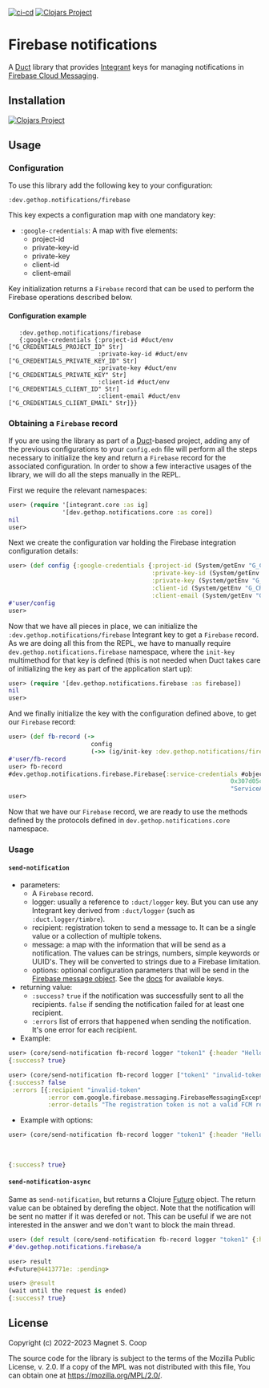 [![ci-cd](https://github.com/gethop-dev/notifications.firebase/actions/workflows/ci-cd.yml/badge.svg)](https://github.com/gethop-dev/notifications.firebase/actions/workflows/ci-cd.yml)
[![Clojars Project](https://img.shields.io/clojars/v/dev.gethop/notifications.firebase.svg)](https://clojars.org/dev.gethop/notifications.firebase)

# Firebase notifications

A [Duct](https://github.com/duct-framework/duct) library that
provides [Integrant](https://github.com/weavejester/integrant) keys
for managing notifications in [Firebase Cloud Messaging](https://firebase.google.com/docs/cloud-messaging/ ).

## Installation

[![Clojars Project](https://clojars.org/dev.gethop/notifications.firebase/latest-version.svg)](https://clojars.org/dev.gethop/notifications.firebase)

## Usage

### Configuration

To use this library add the following key to your configuration:

`:dev.gethop.notifications/firebase`

This key expects a configuration map with one mandatory key:

* `:google-credentials`: A map with five elements:
  * project-id
  * private-key-id
  * private-key
  * client-id
  * client-email

Key initialization returns a `Firebase` record that can be used to perform the Firebase operations described below.

#### Configuration example
```edn
   :dev.gethop.notifications/firebase
   {:google-credentials {:project-id #duct/env ["G_CREDENTIALS_PROJECT_ID" Str]
                         :private-key-id #duct/env ["G_CREDENTIALS_PRIVATE_KEY_ID" Str]
                         :private-key #duct/env ["G_CREDENTIALS_PRIVATE_KEY" Str]
                         :client-id #duct/env ["G_CREDENTIALS_CLIENT_ID" Str]
                         :client-email #duct/env ["G_CREDENTIALS_CLIENT_EMAIL" Str]}}
```

### Obtaining a `Firebase` record

If you are using the library as part of a [Duct](https://github.com/duct-framework/duct)-based project, adding any of the previous configurations to your `config.edn` file will perform all the steps necessary to initialize the key and return a `Firebase` record for the associated configuration. In order to show a few interactive usages of the library, we will do all the steps manually in the REPL.

First we require the relevant namespaces:

```clj
user> (require '[integrant.core :as ig]
               '[dev.gethop.notifications.core :as core])
nil
user>
```

Next we create the configuration var holding the Firebase integration configuration details:

```clj
user> (def config {:google-credentials {:project-id (System/getEnv "G_CREDENTIALS_PROJECT_ID")
                                        :private-key-id (System/getEnv "G_CREDENTIALS_PRIVATE_KEY_ID")
                                        :private-key (System/getEnv "G_CREDENTIALS_PRIVATE_KEY")
                                        :client-id (System/getEnv "G_CREDENTIALS_CLIENT_ID")
                                        :client-email (System/getEnv "G_CREDENTIALS_CLIENT_EMAIL")}})
#'user/config
user>
```

Now that we have all pieces in place, we can initialize the `:dev.gethop.notifications/firebase` Integrant key to get a `Firebase` record. As we are doing all this from the REPL, we have to manually require `dev.gethop.notifications.firebase` namespace, where the `init-key` multimethod for that key is defined (this is not needed when Duct takes care of initializing the key as part of the application start up):

``` clj
user> (require '[dev.gethop.notifications.firebase :as firebase])
nil
user>
```

And we finally initialize the key with the configuration defined above, to get our `Firebase` record:

``` clj
user> (def fb-record (->
                       config
                       (->> (ig/init-key :dev.gethop.notifications/firebase))))
#'user/fb-record
user> fb-record
#dev.gethop.notifications.firebase.Firebase{:service-credentials #object[com.google.auth.oauth2.ServiceAccountCredentials
                                                              0x307d05cf
                                                              "ServiceAccountCredentials{...}"}
user>
```
Now that we have our `Firebase` record, we are ready to use the methods defined by the protocols defined in `dev.gethop.notifications.core` namespace.

### Usage
#### `send-notification`
* parameters:
  - A `Firebase` record.
  - logger: usually a reference to `:duct/logger` key. But you can use any Integrant key derived from `:duct/logger` (such as `:duct.logger/timbre`).
  - recipient: registration token to send a message to. It can be a single value or a collection of multiple tokens.
  - message: a map with the information that will be send as a notification. The values can be strings, numbers, simple keywords or UUID's. They will be converted to strings due to a Firebase limitation.
  - options: optional configuration parameters that will be send in the [Firebase message object](https://firebase.google.com/docs/reference/fcm/rest/v1/projects.messages#Message ). See the [docs](https://firebase.google.com/docs/reference/fcm/rest/v1/projects.messages#Message ) for available keys.
* returning value:
  - `:success?` `true` if the notification was successfully sent to all the recipients. `false` if sending the notification failed for at least one recipient.
  - `:errors` list of errors that happened when sending the notification. It's one error for each recipient.
* Example:
```clj
user> (core/send-notification fb-record logger "token1" {:header "Hello"} {})
{:success? true}

user> (core/send-notification fb-record logger ["token1" "invalid-token"] {:header "Hello"} {})
{:success? false
 :errors [{:recipient "invalid-token"
           :error com.google.firebase.messaging.FirebaseMessagingException
           :error-details "The registration token is not a valid FCM registration token"}]}
```
* Example with options:

```clj
user> (core/send-notification fb-record logger "token1" {:header "Hello"} {:android {:priority :high}
                                                                           :apns {:headers {:apns-priority "10"}
                                                                                  :payload {:content-available true
                                                                                            :badge 0}})
{:success? true}

```
#### `send-notification-async`

Same as `send-notification`, but returns a Clojure
[Future](https://clojuredocs.org/clojure.core/future) object. The
return value can be obtained by derefing the object. Note that the
notification will be sent no matter if it was derefed or not. This can
be useful if we are not interested in the answer and we don't want to
block the main thread.

```clj
user> (def result (core/send-notification fb-record logger "token1" {:header "Hello"} {}))
#'dev.gethop.notifications.firebase/a

user> result
#<Future@4413771e: :pending>

user> @result
(wait until the request is ended)
{:success? true}

```

## License

Copyright (c) 2022-2023 Magnet S. Coop

The source code for the library is subject to the terms of the
Mozilla Public License, v. 2.0. If a copy of the MPL was not distributed
with this file, You can obtain one at https://mozilla.org/MPL/2.0/.

